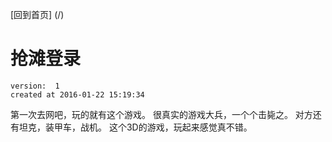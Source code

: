 [回到首页] (/)

# 抢滩登录

    version:  1
    created at 2016-01-22 15:19:34 


第一次去网吧，玩的就有这个游戏。 
很真实的游戏大兵，一个个击毙之。 
对方还有坦克，装甲车，战机。
这个3D的游戏，玩起来感觉真不错。


